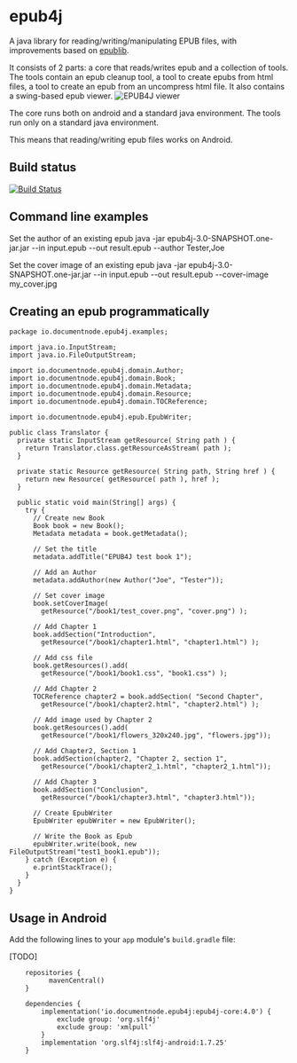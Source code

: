 # epub4j

A java library for reading/writing/manipulating EPUB files, with improvements based on [epublib](https://github.com/psiegman/epublib).

It consists of 2 parts: a core that reads/writes epub and a collection of tools.
The tools contain an epub cleanup tool, a tool to create epubs from html files, a tool to create an epub from an uncompress html file.
It also contains a swing-based epub viewer.
![EPUB4J viewer](doc/Alice%E2%80%99s-Adventures-in-Wonderland_2011-01-30_18-17-30.png)

The core runs both on android and a standard java environment. The tools run only on a standard java environment.

This means that reading/writing epub files works on Android.

## Build status

[![Build Status](https://travis-ci.org/documentnode/epub4j.svg?branch=main)](https://travis-ci.org/documentnode/epub4j)

## Command line examples

Set the author of an existing epub
	java -jar epub4j-3.0-SNAPSHOT.one-jar.jar --in input.epub --out result.epub --author Tester,Joe

Set the cover image of an existing epub
	java -jar epub4j-3.0-SNAPSHOT.one-jar.jar --in input.epub --out result.epub --cover-image my_cover.jpg

## Creating an epub programmatically

	package io.documentnode.epub4j.examples;

	import java.io.InputStream;
	import java.io.FileOutputStream;

	import io.documentnode.epub4j.domain.Author;
	import io.documentnode.epub4j.domain.Book;
	import io.documentnode.epub4j.domain.Metadata;
	import io.documentnode.epub4j.domain.Resource;
	import io.documentnode.epub4j.domain.TOCReference;

	import io.documentnode.epub4j.epub.EpubWriter;

	public class Translator {
	  private static InputStream getResource( String path ) {
	    return Translator.class.getResourceAsStream( path );
	  }

	  private static Resource getResource( String path, String href ) {
	    return new Resource( getResource( path ), href );
	  }

	  public static void main(String[] args) {
	    try {
	      // Create new Book
	      Book book = new Book();
	      Metadata metadata = book.getMetadata();

	      // Set the title
	      metadata.addTitle("EPUB4J test book 1");

	      // Add an Author
	      metadata.addAuthor(new Author("Joe", "Tester"));

	      // Set cover image
	      book.setCoverImage(
	        getResource("/book1/test_cover.png", "cover.png") );

	      // Add Chapter 1
	      book.addSection("Introduction",
	        getResource("/book1/chapter1.html", "chapter1.html") );

	      // Add css file
	      book.getResources().add(
	        getResource("/book1/book1.css", "book1.css") );

	      // Add Chapter 2
	      TOCReference chapter2 = book.addSection( "Second Chapter",
	        getResource("/book1/chapter2.html", "chapter2.html") );

	      // Add image used by Chapter 2
	      book.getResources().add(
	        getResource("/book1/flowers_320x240.jpg", "flowers.jpg"));

	      // Add Chapter2, Section 1
	      book.addSection(chapter2, "Chapter 2, section 1",
	        getResource("/book1/chapter2_1.html", "chapter2_1.html"));

	      // Add Chapter 3
	      book.addSection("Conclusion",
	        getResource("/book1/chapter3.html", "chapter3.html"));

	      // Create EpubWriter
	      EpubWriter epubWriter = new EpubWriter();

	      // Write the Book as Epub
	      epubWriter.write(book, new FileOutputStream("test1_book1.epub"));
	    } catch (Exception e) {
	      e.printStackTrace();
	    }
	  }
	}


## Usage in Android

Add the following lines to your `app` module's `build.gradle` file:

[TODO]

        repositories {
              mavenCentral()
        }

        dependencies {
            implementation('io.documentnode.epub4j:epub4j-core:4.0') {
                exclude group: 'org.slf4j'
                exclude group: 'xmlpull'
            }
            implementation 'org.slf4j:slf4j-android:1.7.25'
        }
